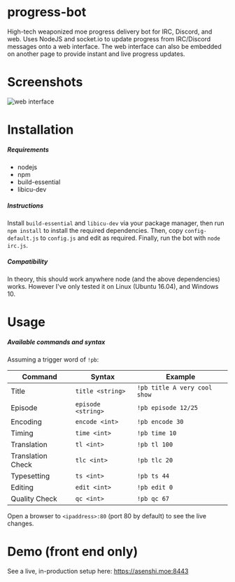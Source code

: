 # progress-bot
High-tech weaponized moe progress delivery bot for IRC, Discord, and web. Uses NodeJS and socket.io to update progress from IRC/Discord messages onto a web interface. The web interface can also be embedded on another page to provide instant and live progress updates.

# Screenshots
![web interface](http://i.imgur.com/nKWdaGL.gif)

# Installation
##### Requirements
* nodejs
* npm
* build-essential
* libicu-dev

##### Instructions
Install `build-essential` and `libicu-dev` via your package manager, then run `npm install` to install the required dependencies. Then, copy `config-default.js` to `config.js` and edit as required. Finally, run the bot with `node irc.js`.

##### Compatibility
In theory, this should work anywhere node (and the above dependencies) works. However I've only tested it on Linux (Ubuntu 16.04), and Windows 10.

# Usage
##### Available commands and syntax

Assuming a trigger word of `!pb`:


| Command       | Syntax             | Example                  |
| ------------- | -----------------  | ------------------------ |
| Title         | `title <string>`   | `!pb title A very cool show` |
| Episode       | `episode <string>` | `!pb episode 12/25`          |
| Encoding      | `encode <int>`     | `!pb encode 30`              |
| Timing        | `time <int>`       | `!pb time 10`                |
| Translation   | `tl <int>`         | `!pb tl 100`                 |
| Translation Check | `tlc <int>`    | `!pb tlc 20`                 |
| Typesetting   | `ts <int>`         | `!pb ts 44`                  |
| Editing       | `edit <int>`       | `!pb edit 0`                 |
| Quality Check | `qc <int>`         | `!pb qc 67`                  |

Open a browser to `<ipaddress>:80` (port 80 by default) to see the live changes.

# Demo (front end only)

See a live, in-production setup here: https://asenshi.moe:8443
